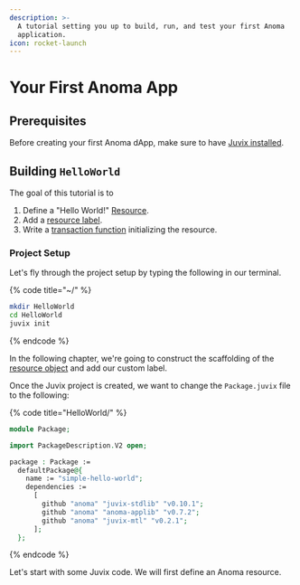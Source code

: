 ```yaml
---
description: >-
  A tutorial setting you up to build, run, and test your first Anoma
  application.
icon: rocket-launch
---
```


# Your First Anoma App

## Prerequisites

Before creating your first Anoma dApp, make sure to have [Juvix installed](../getting-started.md).

## Building `HelloWorld`&#x20;

The goal of this tutorial is to&#x20;

1. Define a "Hello World!" [Resource](../../learn/resources/).
2. Add a [resource label](../../learn/resources/#label).
3. Write a [transaction function](../../learn/applications/interface.md#transaction-functions) initializing the resource.

### Project Setup

Let's fly through the project setup by typing the following in our terminal.

{% code title="~/" %}
```bash
mkdir HelloWorld
cd HelloWorld
juvix init
```
{% endcode %}

In the following chapter, we're going to construct the scaffolding of the [resource object](broken-reference) and add our custom label.

Once the Juvix project is created, we want to change the `Package.juvix` file to the following:

{% code title="HelloWorld/" %}
```agda
module Package;

import PackageDescription.V2 open;

package : Package :=
  defaultPackage@{
    name := "simple-hello-world";
    dependencies :=
      [
        github "anoma" "juvix-stdlib" "v0.10.1";
        github "anoma" "anoma-applib" "v0.7.2";
        github "anoma" "juvix-mtl" "v0.2.1";
      ];
  };
```
{% endcode %}

Let's start with some Juvix code. We will first define an Anoma resource.
